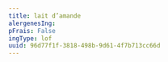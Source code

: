 ```yaml
---
title: lait d’amande
alergenesIng:
pFrais: False
ingType: lof
uuid: 96d77f1f-3818-498b-9d61-4f7b713cc66d
---
```

